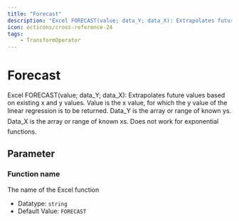 ```yaml
---
title: "Forecast"
description: "Excel FORECAST(value; data_Y; data_X): Extrapolates future values based on existing x and y values. Value is the x value, for which the y value of the linear regression is to be returned. Data_Y is the array or range of known ys. Data_X is the array or range of known xs. Does not work for exponential functions."
icon: octicons/cross-reference-24
tags: 
    - TransformOperator
---
```

# Forecast
<!-- This file was generated - DO NOT CHANGE IT MANUALLY -->



Excel FORECAST(value; data_Y; data_X): Extrapolates future values based on existing x and y values. Value is the x value, for which the y value of the linear regression is to be returned. Data_Y is the array or range of known ys. Data_X is the array or range of known xs. Does not work for exponential functions.

## Parameter

### Function name

The name of the Excel function

- Datatype: `string`
- Default Value: `FORECAST`



